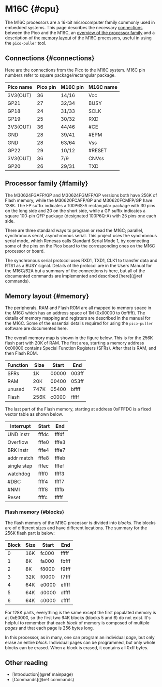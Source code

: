 # M16C {#cpu} #
The M16C processors are a 16-bit microcomputer family commonly used in embedded systems.  This page describes the necessary [connections](#connections) between the Pico and the M16C, an [overview of the processor family](#family) and a description of the [memory layout](#memory) of the M16C processors, useful in using the `pico-puller` tool.

## Connections {#connections} ##
Here are the connections from the Pico to the M16C system.  M16C pin numbers refer to square package/rectangular package.

| Pico name | Pico pin | M16C pin | M16C name |
|-----------|----------|----------|-----------|
| 3V3(OUT)  |  36      |  14/16   |  Vcc      |
|  GP21     |  27      |  32/34   |  BUSY     |
|  GP18     |  24      |  31/33   |  SCLK     |
|  GP19     |  25      |  30/32   |  RXD      |
| 3V3(OUT)  |  36      |  44/46   |  \#CE      |
|  GND      |  28      |  39/41   |  \#EPM     |
|  GND      |  28      |  63/64   |  Vss      |
|  GP22     |  29      |  10/12   |  \#RESET   |
| 3V3(OUT)  |  36      |   7/9    |  CNVss    |
|  GP20     |  26      |  29/31   |  TXD      |

## Processor family {#family} ##

The M30624FGAFP/GP and M30624FGMFP/GP versions both have 256K of Flash memory, while the M30620FCAFP/GP and M30620FCMFP/GP have 128K.  The FP suffix indicates a 100P6S-A rectangular package with 30 pins on the long side and 20 on the short side, while a GP suffix indicates a square 100-pin QFP package (designated 100P6Q-A) with 25 pins one each side.

There are three standard ways to program or read the M16C; parallel, synchronous serial, asynchronous serial.  This project uses the synchronous serial mode, which Renesas calls Standard Serial Mode 1, by connecting some of the pins on the Pico board to the corresponding ones on the M16C processor or board.

The synchronous serial protocol uses RXD1, TXD1, CLK1 to transfer data and RTS1 as a BUSY signal. Details of the protocol are in the Users Manual for the M16C/62A but a summary of the connections is here, but all of the documented commands are implemented and described [here](@ref commands).

## Memory layout {#memory} ##
The peripherals, RAM and Flash ROM are all mapped to memory space in the M16C which has an address space of 1M (0x00000 to 0xfffff).  The details of memory mapping and registers are described in the manual for the M16C.  Some of the essential details required for using the `pico-puller` software are documented here.

The overall memory map is shown in the figure below.  This is for the 256K flash part with 20K of RAM.  The first area, starting a memory address 0x00000 contains Special Function Registers (SFRs).  After that is RAM, and then Flash ROM.

| Function | Size | Start |  End  |
|----------|------|-------|-------|
|  SFRs    |   1K | 00000 | 003ff |
|  RAM     |  20K | 00400 | 053ff |
|  unused  | 747K | 05400 | bffff |
|  Flash   | 256K | c0000 | fffff |

The last part of the Flash memory, starting at address 0xFFFDC is a fixed vector table as shown below.

| Interrupt   | Start |  End  |
|-------------|-------|-------|
| UND instr   | fffdc | fffdf |
| Overflow    | fffe0 | fffe3 |
| BRK instr   | fffe4 | fffe7 |
| addr match  | fffe8 | fffeb |
| single step | fffec | fffef |
| watchdog    | ffff0 | ffff3 |
| \#DBC        | ffff4 | ffff7 |
| \#NMI        | ffff8 | ffffb |
| Reset       | ffffc | fffff |


### Flash memory {#blocks} #
The flash memory of the M16C processor is divided into *blocks*.  The blocks are of different sizes and have different locations.  The summary for the 256K flash part is below:

| Block | Size | Start |  End  |
|-------|------|-------|-------|
|  0    |  16K | fc000 | fffff |
|  1    |   8K | fa000 | fbfff |
|  2    |   8K | f8000 | f9fff |
|  3    |  32K | f0000 | f7fff |
|  4    |  64K | e0000 | effff |
|  5    |  64K | d0000 | dffff |
|  6    |  64K | c0000 | cffff |


For 128K parts, everything is the same except the first populated memory is at 0xE0000, so the first two 64K blocks (blocks 5 and 6) do not exist.  It's helpful to remember that each *block* of memory is composed of multiple *pages* and that each page is 256 bytes long.

In this processor, as in many, one can program an individual *page*, but only erase an entire *block*.  Individual pages can be programmed, but only whole blocks can be erased.  When a block is erased, it contains all 0xff bytes.

## Other reading

- [Introduction](@ref mainpage)
- [Commands](@ref commands)
